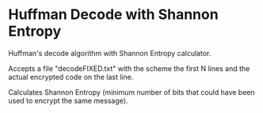 Huffman Decode with Shannon Entropy
===================================
Huffman's decode algorithm with Shannon Entropy calculator.

Accepts a file "decodeFIXED.txt" with the scheme the first N lines and the actual encrypted code on the last line.

Calculates Shannon Entropy (minimum number of bits that could have been used to encrypt the same message).
